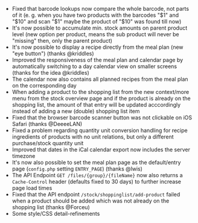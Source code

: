 - Fixed that barcode lookups now compare the whole barcode, not parts of it (e. g. when you have two products with the barcodes "$1" and "$10" and scan "$1" maybe the product of "$10" was found till now)
- It's now possible to accumulate min. stock amounts on parent product level (new option per product, means the sub product will never be "missing" then, only the parent product)
- It's now possible to display a recipe directly from the meal plan (new "eye button") (thanks @kriddles)
- Improved the responsiveness of the meal plan and calendar page by automatically switching to a day calendar view on smaller screens (thanks for the idea @kriddles)
- The calendar now also contains all planned recipes from the meal plan on the corresponding day
- When adding a product to the shopping list from the new context/more menu from the stock overview page and if the product is already on the shopping list, the amount of that entry will be updated acccordingly instead of adding a new (double) shopping list item
- Fixed that the browser barcode scanner button was not clickable on iOS Safari (thanks @DeeeeLAN)
- Fixed a problem regarding quantity unit conversion handling for recipe ingredients of products with no unit relations, but only a different purchase/stock quantity unit
- Improved that dates in the iCal calendar export now includes the server timezone
- It's now also possible to set the meal plan page as the default/entry page (`config.php` setting `ENTRY_PAGE`) (thanks @lwis)
- The API Endpoint `GET /files/{group}/{fileName}` now also returns a `Cache-Control` header (defaults fixed to 30 days) to further increase page load times
- Fixed that the API endpoint `/stock/shoppinglist/add-product` failed when a product should be added which was not already on the shopping list (thanks @Forceu)
- Some style/CSS detail-refinements
